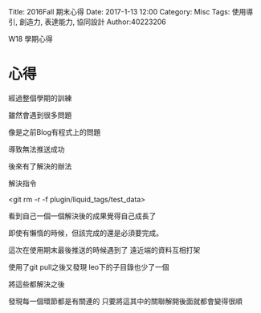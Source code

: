Title: 2016Fall 期末心得
Date: 2017-1-13 12:00
Category: Misc
Tags: 使用導引, 創造力, 表達能力, 協同設計
Author:40223206

W18 學期心得

<!-- PELICAN_END_SUMMARY -->

# 心得

經過整個學期的訓練

雖然會遇到很多問題

像是之前Blog有程式上的問題

導致無法推送成功

後來有了解決的辦法

解決指令

<git rm -r -f plugin/liquid_tags/test_data>

看到自己一個一個解決後的成果覺得自己成長了

即使有懶惰的時候，但該完成的還是必須要完成。

這次在使用期末最後推送的時候遇到了 遠近端的資料互相打架

使用了git pull之後又發現 leo下的子目錄也少了一個

將這些都解決之後

發現每一個環節都是有關連的 只要將這其中的關聯解開後面就都會變得很順

</pre>
